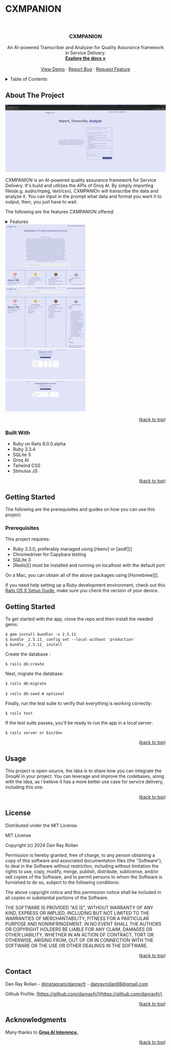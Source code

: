 ﻿<a id="readme-top"></a>

CXMPANION
==================

<!-- PROJECT LOGO -->
<br />
<div align="center">
<h3 align="center">CXMPANION</h3>

  <p align="center">
    An AI-powered Transcriber and Analyzer for Quality Assurance framework in Service Delivery.
    <br />
      <a href="https://www.linkedin.com/pulse/cxmpanion-dan-ray-rollan-0vlvc/?trackingId=qvzEvOADSTud4d1n82nJnw%3D%3D"><strong>Explore the docs »</strong></a>
    <br />
    <br />
    <a href="https://www.youtube.com/watch?v=juYQHdaPnQ4">View Demo</a>
    ·
    <a href="https://github.com/danrayfr/cxmpanion/issues">Report Bug</a>
    ·
    <a href="https://github.com/danrayfr/cxmpanion/issues">Request Feature</a>
  </p>
</div>

<!-- TABLE OF CONTENTS -->
<details>
  <summary>Table of Contents</summary>
  <ol>
    <li>
      <a href="#about-the-project">About The Project</a>
      <ul>
        <li><a href="#built-with">Built With</a></li>
      </ul>
    </li>
    <li>
      <a href="#getting-started">Getting Started</a>
      <ul>
        <li><a href="#prerequisites">Prerequisites</a></li>
        <li><a href="#installation">Installation</a></li>
      </ul>
    </li>
    <li><a href="#usage">Usage</a></li>
    <li><a href="#license">License</a></li>
    <li><a href="#contact">Contact</a></li>
    <li><a href="#acknowledgments">Acknowledgments</a></li>
  </ol>
</details>

<!-- ABOUT THE PROJECT -->
## About The Project

[![Product Name Screen Shot][product-screenshot]](https://www.youtube.com/watch?v=ZSmCFUZnvMc)

CXMPANION is an AI-powered quality assurance framework for Service Delivery. It's build and utilizes the APIs of Groq AI. By simply importing files(e.g. audio/mpeg, text/csv), CXMPANIOn will transcribe the data and analyze it. You can input in the prompt what data and format you want it to output, then, you just have to wait.

The following are the features CXMPANION offered:

<details>
  <summary>Features</summary>
  <ul>
    <li><a href="#">Transcription and Analyze functionality</li>
    <li><a href="#">Storing Quality Assurance</li>
    <li><a href="#">Customizeable Prompt and Format template</li>
  <ul>
</details>

<img width="50%" src="./app/assets/images/documentations/cxmpanion-1.png">
<img width="50%" src="./app/assets/images/documentations/cxmpanion-2.png">
<img width="50%" src="./app/assets/images/documentations/cxmpanion-records.png">
<img width="50%" src="./app/assets/images/documentations/prompt-template.png">

<p align="right">(<a href="#readme-top">back to top</a>)</p>

### Built With

* Ruby on Rails 8.0.0.alpha
* Ruby 3.3.4
* SQLite 3
* Groq AI
* Tailwind CSS
* Stimulus JS

<p align="right">(<a href="#readme-top">back to top</a>)</p>

<!-- GETTING STARTED -->
## Getting Started

The following are the prerequisites and guides on how you can use this
project:

### Prerequisites

This project requires:

- Ruby 3.3.0, preferably managed using [rbenv] or [asdf][]
- Chromedriver for Capybara testing
- SQLite 3
- [Redis][] must be installed and running on localhost with the default port


On a Mac, you can obtain all of the above packages using [Homebrew][].

If you need help setting up a Ruby development environment, check out this [Rails OS X Setup Guide](https://gorails.com/setup/macos/13-ventura), make sure you check the version of your device.

## Getting Started

To get started with the app, clone the repo and then install the needed gems:

```
$ gem install bundler -v 2.5.11
$ bundle _2.5.11_ config set --local without 'production'
$ bundle _2.5.11_ install
```

Create the database :

```
$ rails db:create
```

Next, migrate the database:

```
$ rails db:migrate

$ rails db:seed # optional
```

Finally, run the test suite to verify that everything is working correctly:

```
$ rails test
```

If the test suite passes, you'll be ready to run the app in a local server:

```
$ rails server or bin/dev
```

<p align="right">(<a href="#readme-top">back to top</a>)</p>


## Usage

This project is open-source, the idea is to share how you can integrate the GroqAI in your project. You can leverage and improve the codebases, along with the idea, as I believe it has a more better use case for service delivery, including this one.

<p align="right">(<a href="#readme-top">back to top</a>)</p>

## License

Distributed under the MIT License.

MIT License

Copyright (c) 2024 Dan Ray Rollan

Permission is hereby granted, free of charge, to any person obtaining a copy
of this software and associated documentation files (the "Software"), to deal
in the Software without restriction, including without limitation the rights
to use, copy, modify, merge, publish, distribute, sublicense, and/or sell
copies of the Software, and to permit persons to whom the Software is
furnished to do so, subject to the following conditions:

The above copyright notice and this permission notice shall be included in all
copies or substantial portions of the Software.

THE SOFTWARE IS PROVIDED "AS IS", WITHOUT WARRANTY OF ANY KIND, EXPRESS OR
IMPLIED, INCLUDING BUT NOT LIMITED TO THE WARRANTIES OF MERCHANTABILITY,
FITNESS FOR A PARTICULAR PURPOSE AND NONINFRINGEMENT. IN NO EVENT SHALL THE
AUTHORS OR COPYRIGHT HOLDERS BE LIABLE FOR ANY CLAIM, DAMAGES OR OTHER
LIABILITY, WHETHER IN AN ACTION OF CONTRACT, TORT OR OTHERWISE, ARISING FROM,
OUT OF OR IN CONNECTION WITH THE SOFTWARE OR THE USE OR OTHER DEALINGS IN THE
SOFTWARE.

<p align="right">(<a href="#readme-top">back to top</a>)</p>

## Contact

Dan Ray Rollan - [@instagram/danrayfr](https://www.instagram.com/danray_fr/) - danrayrollan98@gmail.com

Github Profile: [https://github.com/danrayfr/](https://github.com/danrayfr/)

<p align="right">(<a href="#readme-top">back to top</a>)</p>

<!-- ACKNOWLEDGMENTS -->
## Acknowledgments

Many thanks to <a href="https://groq.com/"><strong>Groq AI Interence.</strong></a>

<p align="right">(<a href="#readme-top">back to top</a>)</p>



<!-- MARKDOWN LINKS & IMAGES -->
[product-screenshot]: ./app/assets/images/documentations/cxmpanion.png
